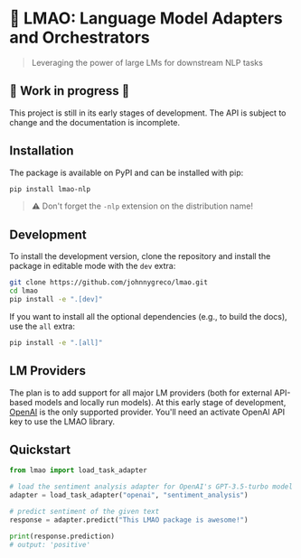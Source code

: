 # 🙊 LMAO: **L**anguage **M**odel **A**dapters and **O**rchestrators
> Leveraging the power of large LMs for downstream NLP tasks

## 🚧 **Work in progress** 🚧
This project is still in its early stages of development. The API is subject to change and the documentation is incomplete.


## Installation
The package is available on PyPI and can be installed with pip:
```bash
pip install lmao-nlp
```
> ⚠️ Don't forget the `-nlp` extension on the distribution name!

## Development

To install the development version, clone the repository and install the package in editable mode with the `dev` extra:

```bash
git clone https://github.com/johnnygreco/lmao.git
cd lmao
pip install -e ".[dev]"
```

If you want to install all the optional dependencies (e.g., to build the docs), use the `all` extra:

```bash
pip install -e ".[all]"
```

## LM Providers
The plan is to add support for all major LM providers (both for external API-based models and locally run models). At this early stage of development, [OpenAI](https://platform.openai.com/) is the only supported provider. You'll need an activate OpenAI API key to use the LMAO library.


## Quickstart

```python
from lmao import load_task_adapter

# load the sentiment analysis adapter for OpenAI's GPT-3.5-turbo model
adapter = load_task_adapter("openai", "sentiment_analysis")

# predict sentiment of the given text
response = adapter.predict("This LMAO package is awesome!")

print(response.prediction)
# output: 'positive'
```
